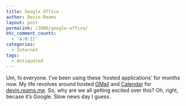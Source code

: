 ```yaml
---
title: Google Office
author: Devin Reams
layout: post
permalink: /2006/google-office/
btc_comment_counts:
  - 'a:0:{}'
categories:
  - Internet
tags:
  - Antiquated
---
```

Um, hi everyone. I&#8217;ve been using these &#8216;hosted applications&#8217; for months now. My life revolves around hosted [GMail][1] and [Calendar][2] for [devin.reams.me][3]. So, why are we all getting excited over this? Oh, right, becase it&#8217;s Google. Slow news day I guess.

 [1]: http://gmail.google.com/hosted/devinreams.com
 [2]: http://www.google.com/calendar/hosted/devinreams.com/render
 [3]: http://devin.reams.me/